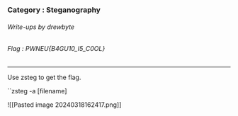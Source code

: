 ### Category : Steganography
###### Write-ups by drewbyte
###### Flag : PWNEU{B4GU10_I5_C0OL}
---

Use zsteg to get the flag.

``zsteg -a [filename]

![[Pasted image 20240318162417.png]]

